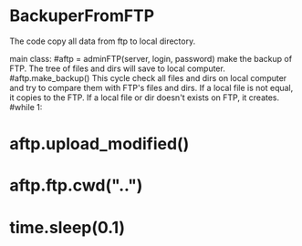 # BackuperFromFTP
The code copy all data from ftp to local directory.

 main class:
#aftp = adminFTP(server, login, password)
 make the backup of FTP. The tree of files and dirs will  save to local computer.
#aftp.make_backup()
 This cycle check all files and dirs on local computer and try to compare them with FTP's files and dirs.
 If a local file is not equal, it copies to the FTP.
 If a local file or dir doesn't exists on FTP, it creates.
#while 1:
#    aftp.upload_modified()
#    aftp.ftp.cwd("..")
#    time.sleep(0.1)
